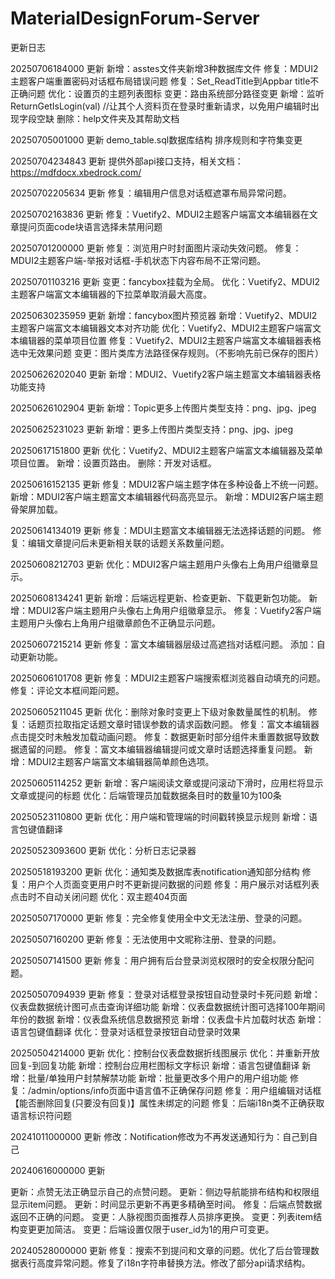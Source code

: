 # MaterialDesignForum-Server

更新日志

20250706184000 更新
新增：asstes文件夹新增3种数据库文件
修复：MDUI2主题客户端重置密码对话框布局错误问题
修复：Set_ReadTitle到Appbar title不正确问题
优化：设置页的主题列表图标
变更：路由系统部分路径变更
新增：监听ReturnGetIsLogin(val) //让其个人资料页在登录时重新请求，以免用户编辑时出现字段空缺
删除：help文件夹及其帮助文档

20250705001000 更新
demo_table.sql数据库结构 排序规则和字符集变更

20250704234843 更新
提供外部api接口支持，相关文档：https://mdfdocx.xbedrock.com/

20250702205634 更新
修复：编辑用户信息对话框遮罩布局异常问题。

20250702163836 更新
修复：Vuetify2、MDUI2主题客户端富文本编辑器在文章提问页面code块语言选择未禁用问题

20250701200000 更新
修复：浏览用户时封面图片滚动失效问题。
修复：MDUI2主题客户端-举报对话框-手机状态下内容布局不正常问题。

20250701103216 更新
变更：fancybox挂载为全局。
优化：Vuetify2、MDUI2主题客户端富文本编辑器的下拉菜单取消最大高度。

20250630235959 更新
新增：fancybox图片预览器
新增：Vuetify2、MDUI2主题客户端富文本编辑器文本对齐功能
优化：Vuetify2、MDUI2主题客户端富文本编辑器的菜单项目位置
修复：Vuetify2、MDUI2主题客户端富文本编辑器表格选中无效果问题
变更：图片类库方法路径保存规则。（不影响先前已保存的图片）

20250626202040 更新
新增：MDUI2、Vuetify2客户端主题富文本编辑器表格功能支持

20250626102904 更新
新增：Topic更多上传图片类型支持：png、jpg、jpeg

20250625231023 更新
新增：更多上传图片类型支持：png、jpg、jpeg

20250617151800 更新
优化：Vuetify2、MDUI2主题客户端富文本编辑器及菜单项目位置。
新增：设置页路由。
删除：开发对话框。

20250616152135 更新
修复：MDUI2客户端主题字体在多种设备上不统一问题。
新增：MDUI2客户端主题富文本编辑器代码高亮显示。
新增：MDUI2客户端主题骨架屏加载。

20250614134019 更新
修复：MDUI主题富文本编辑器无法选择话题的问题。
修复：编辑文章提问后未更新相关联的话题关系数量问题。

20250608212703 更新
优化：MDUI2客户端主题用户头像右上角用户组徽章显示。

20250608134241 更新
新增：后端远程更新、检查更新、下载更新包功能。
新增：MDUI2客户端主题用户头像右上角用户组徽章显示。
修复：Vuetify2客户端主题用户头像右上角用户组徽章颜色不正确显示问题。

20250607215214 更新
修复：富文本编辑器层级过高遮挡对话框问题。
添加：自动更新功能。

20250606101708 更新
修复：MDUI2主题客户端搜索框浏览器自动填充的问题。
修复：评论文本框间距问题。

20250605211045 更新
优化：删除对象时变更上下级对象数量属性的机制。
修复：话题页拉取指定话题文章时错误参数的请求函数问题。
修复：富文本编辑器点击提交时未触发加载动画问题。
修复：数据更新时部分组件未重置数据导致数据遗留的问题。
修复：富文本编辑器编辑提问或文章时话题选择重复问题。
新增：MDUI2主题客户端富文本编辑器简单颜色选项。

20250605114252 更新
新增：客户端阅读文章或提问滚动下滑时，应用栏将显示文章或提问的标题
优化：后端管理员加载数据条目时的数量10为100条

20250523110800 更新
优化：用户端和管理端的时间戳转换显示规则
新增：语言包键值翻译

20250523093600 更新
优化：分析日志记录器

20250518193200 更新
优化：通知类及数据库表notification通知部分结构
修复：用户个人页面变更用户时不更新提问数据的问题
修复：用户展示对话框列表点击时不自动关闭问题
优化：双主题404页面

20250507170000 更新
修复：完全修复使用全中文无法注册、登录的问题。

20250507160200 更新
修复：无法使用中文昵称注册、登录的问题。

20250507141500 更新
修复：用户拥有后台登录浏览权限时的安全权限分配问题。

20250507094939 更新
修复：登录对话框登录按钮自动登录时卡死问题
新增：仪表盘数据统计图可点击查询详细功能
新增：仪表盘数据统计图可选择100年期间年份的数据
新增：仪表盘系统信息数据预览
新增：仪表盘卡片加载时状态
新增：语言包键值翻译
优化：登录对话框登录按钮自动登录时效果


20250504214000 更新
优化：控制台仪表盘数据折线图展示
优化：并重新开放回复-到回复功能
新增：控制台应用栏图标文字标识
新增：语言包键值翻译
新增：批量/单独用户封禁解禁功能
新增：批量更改多个用户的用户组功能
修复：/admin/options/info页面中语言值不正确保存问题
修复：用户组编辑对话框【能否删除回复(只要没有回复)】属性未绑定的问题
修复：后端i18n类不正确获取语言标识符问题

20241011000000 更新
修改：Notification修改为不再发送通知行为：自己到自己

20240616000000 更新

更新：点赞无法正确显示自己的点赞问题。
更新：侧边导航能排布结构和权限组显示item问题。
更新：时间显示更新不再更多精确至时间。
修复：后端点赞数据返回不正确的问题。
变更：人脉视图页面推荐人员排序更换。
变更：列表item结构变更更加简洁。
变更：后端设置仅限于user_id为1的用户可变更。

20240528000000 更新
修复：搜索不到提问和文章的问题。优化了后台管理数据表行高度异常问题。修复了i18n字符串替换方法。修改了部分api请求结构。